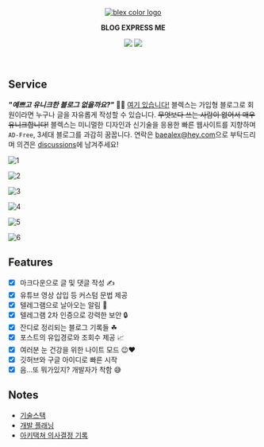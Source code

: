 <p align="center">
    <a href="https://github.com/baealex/BLEX">
        <img alt="blex color logo" src="https://user-images.githubusercontent.com/35596687/76856570-de2b8a80-6896-11ea-8827-fc2f1966fa23.png">
    </a>
</p>

<p align="center">
    <strong>BLOG EXPRESS ME</strong>
</p>

<p align="center">
    <img src="https://img.shields.io/badge/nextjs-10.0.8-yellow?style=flat-square">
    <img src="https://img.shields.io/badge/django-3.2-blue?style=flat-square">
</p>

<br>

## Service

***"예쁘고 유니크한 블로그 없을까요?"*** 🙋‍♂️ [여기 있습니다!](https://blex.me) 블렉스는 가입형 블로그로 회원이라면 누구나 글을 자유롭게 작성할 수 있습니다. ~~무엇보다 쓰는 사람이 없어서 매우 유니크합니다!~~ 블렉스는 미니멀한 디자인과 신기술을 응용한 빠른 웹사이트를 지향하며 `AD-Free`, 3세대 블로그를 과감히 꿈꿉니다. 연락은 [baealex@hey.com](mailto:baealex@hey.com)으로 부탁드리며 의견은 [discussions](https://github.com/baealex/BLEX/discussions)에 남겨주세요!

![1](https://user-images.githubusercontent.com/35596687/120072037-bce64100-c0cc-11eb-95d3-900608dfd7ad.png)

![2](https://user-images.githubusercontent.com/35596687/120072041-beb00480-c0cc-11eb-8b0a-c051fe5d071b.png)

![3](https://user-images.githubusercontent.com/35596687/120072042-bfe13180-c0cc-11eb-8bb3-3a1415339a53.png)

![4](https://user-images.githubusercontent.com/35596687/120072044-c079c800-c0cc-11eb-9aef-33b33343a869.png)

![5](https://user-images.githubusercontent.com/35596687/120072045-c2438b80-c0cc-11eb-820e-22bbf7174743.png)

![6](https://user-images.githubusercontent.com/35596687/120072046-c2438b80-c0cc-11eb-857d-684c56b21bfd.png)



## Features

- [x] 마크다운으로 글 및 댓글 작성 ✍
- [x] 유튜브 영상 삽입 등 커스텀 문법 제공
- [x] 텔레그램으로 날아오는 알림 🚀
- [x] 텔레그램 2차 인증으로 강력한 보안 🔒
- [x] 잔디로 정리되는 블로그 기록들 ☘
- [x] 포스트의 유입경로와 조회수 제공 📈
- [x] 여러분 눈 건강을 위한 나이트 모드 😉❤
- [x] 깃허브와 구글 아이디로 빠른 시작
- [x] 음...또 뭐가있지? 개발자가 착함 😅

## Notes

- [기술스택](https://www.notion.so/676c4c14c9804d6e9c5bba6eb68059eb)
- [개발 플래닝](https://www.notion.so/9b8b5cac32d947aa9396d9f57f2410be)
- [아키택쳐 의사결정 기록](https://www.notion.so/3610dd49ba1f4403b154e0a27bcc3753)
